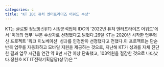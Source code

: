```yaml
---
categories: c
title: "KT IDC 퓨처 엔터프라이즈 어워드 수상"
---
```

KT는 글로벌 정보통신(IT) 시장분석업체 IDC의 &#39;2022년 퓨처 엔터프라이즈 어워드&#39;에서 &#39;미래의 업무&#39; 부문 수상자로 선정됐다고 밝혔다.26일 KT는 2020년 시작한 업무혁신 프로젝트 &#39;워크 이노베이션&#39; 성과를 인정받아 선정됐다고 전했다.이 프로젝트는 단순반복 업무를 자동화하고 모바일 지원을 제공하는 것으로, 지난해 KT가 성과를 자체 진단한 결과 업무 시간을 연간 약 9만 시간 이상 단축했고, 103억원을 절감한 것으로 나타났다.정찬호 KT IT전략기획담당(상무)은 "&#39;